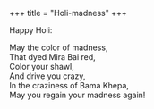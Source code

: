 +++
title = "Holi-madness"
+++

Happy Holi:

May the color of madness,  
That dyed Mira Bai red,  
Color your shawl,  
And drive you crazy,  
In the craziness of Bama Khepa,  
May you regain your madness again!
